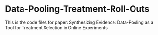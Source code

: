 # Data-Pooling-Treatment-Roll-Outs
This is the code files for paper: Synthesizing Evidence: Data-Pooling as a Tool for Treatment Selection in Online Experiments
